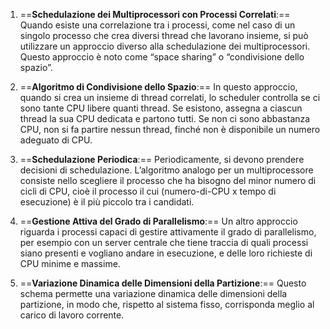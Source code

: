 1. ==**Schedulazione dei Multiprocessori con Processi Correlati**:== Quando esiste una correlazione tra i processi, come nel caso di un singolo processo che crea diversi thread che lavorano insieme, si può utilizzare un approccio diverso alla schedulazione dei multiprocessori. Questo approccio è noto come “space sharing” o “condivisione dello spazio”.
    
2. ==**Algoritmo di Condivisione dello Spazio**:== In questo approccio, quando si crea un insieme di thread correlati, lo scheduler controlla se ci sono tante CPU libere quanti thread. Se esistono, assegna a ciascun thread la sua CPU dedicata e partono tutti. Se non ci sono abbastanza CPU, non si fa partire nessun thread, finché non è disponibile un numero adeguato di CPU.
    
3. ==**Schedulazione Periodica**:== Periodicamente, si devono prendere decisioni di schedulazione. L’algoritmo analogo per un multiprocessore consiste nello scegliere il processo che ha bisogno del minor numero di cicli di CPU, cioè il processo il cui (numero-di-CPU x tempo di esecuzione) è il più piccolo tra i candidati.
    
4. ==**Gestione Attiva del Grado di Parallelismo**:== Un altro approccio riguarda i processi capaci di gestire attivamente il grado di parallelismo, per esempio con un server centrale che tiene traccia di quali processi siano presenti e vogliano andare in esecuzione, e delle loro richieste di CPU minime e massime.
    
5. ==**Variazione Dinamica delle Dimensioni della Partizione**:== Questo schema permette una variazione dinamica delle dimensioni della partizione, in modo che, rispetto al sistema fisso, corrisponda meglio al carico di lavoro corrente.